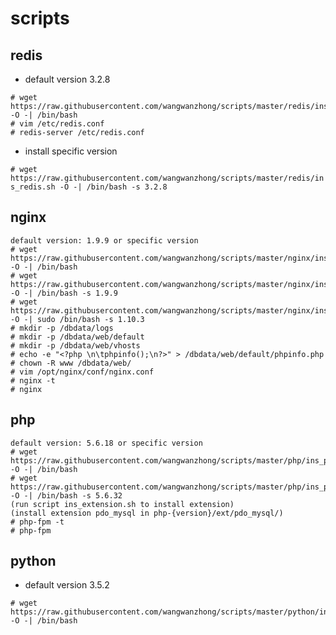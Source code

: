 # scripts

## redis

- default version 3.2.8

```
# wget https://raw.githubusercontent.com/wangwanzhong/scripts/master/redis/ins_redis.sh -O -| /bin/bash
# vim /etc/redis.conf 
# redis-server /etc/redis.conf
```

- install specific version

```# wget https://raw.githubusercontent.com/wangwanzhong/scripts/master/redis/ins_redis.sh -O -| /bin/bash -s 3.2.8```



## nginx

```
default version: 1.9.9 or specific version 
# wget https://raw.githubusercontent.com/wangwanzhong/scripts/master/nginx/ins_nginx.sh -O -| /bin/bash
# wget https://raw.githubusercontent.com/wangwanzhong/scripts/master/nginx/ins_nginx.sh -O -| /bin/bash -s 1.9.9
# wget https://raw.githubusercontent.com/wangwanzhong/scripts/master/nginx/ins_nginx.sh -O -| sudo /bin/bash -s 1.10.3
# mkdir -p /dbdata/logs
# mkdir -p /dbdata/web/default
# mkdir -p /dbdata/web/vhosts
# echo -e "<?php \n\tphpinfo();\n?>" > /dbdata/web/default/phpinfo.php 
# chown -R www /dbdata/web/
# vim /opt/nginx/conf/nginx.conf
# nginx -t
# nginx 
```


## php

```
default version: 5.6.18 or specific version 
# wget https://raw.githubusercontent.com/wangwanzhong/scripts/master/php/ins_php.sh -O -| /bin/bash
# wget https://raw.githubusercontent.com/wangwanzhong/scripts/master/php/ins_php.sh -O -| /bin/bash -s 5.6.32
(run script ins_extension.sh to install extension)
(install extension pdo_mysql in php-{version}/ext/pdo_mysql/)
# php-fpm -t
# php-fpm
```

## python

- default version 3.5.2

```
# wget https://raw.githubusercontent.com/wangwanzhong/scripts/master/python/ins_py.sh -O -| /bin/bash
```